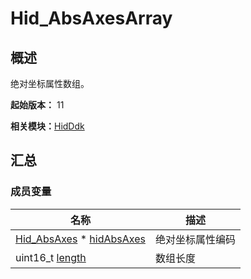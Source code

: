 # Hid_AbsAxesArray


## 概述

绝对坐标属性数组。

**起始版本：** 11

**相关模块：**[HidDdk](_hid_ddk.md)


## 汇总


### 成员变量

| 名称 | 描述 | 
| -------- | -------- |
| [Hid_AbsAxes](_hid_ddk.md#hid_absaxes) \* [hidAbsAxes](_hid_ddk.md#hidabsaxes) | 绝对坐标属性编码 | 
| uint16_t [length](_hid_ddk.md#length-35) | 数组长度 | 
